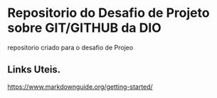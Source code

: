 # Repositorio do Desafio de Projeto sobre GIT/GITHUB da DIO
repositorio criado para o desafio de Projeo

## Links Uteis.
https://www.markdownguide.org/getting-started/
